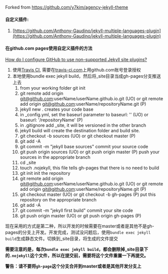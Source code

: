 Forked from https://github.com/y7kim/agency-jekyll-theme

#### 自定义插件:
1. [https://github.com/Anthony-Gaudino/jekyll-multiple-languages-plugin](https://github.com/Anthony-Gaudino/jekyll-multiple-languages-plugin)


#### 在github.com pages使用自定义插件的方法
[How do I configure GitHub to use non-supported Jekyll site plugins?
](https://stackoverflow.com/questions/28249255/how-do-i-configure-github-to-use-non-supported-jekyll-site-plugins)
1. 使用[Travis CI](https://docs.travis-ci.com/user/tutorial/), 需要在[travis-ci.com](travis-ci.com)上用github.com账号登录授权
2. 本地使用bundle exec jekyll build，然后将_site目录当成gh-pages分支推送上去
   1. from your working folder git init
   2. git remote add origin git@github.com:userName/userName.github.io.git (UO) or git remote add origin git@github.com:userName/repositoryName.git (P)
   3. jekyll new . creates your code base
   4. in _config.yml, set the baseurl parameter to baseurl: '' (UO) or baseurl: '/repositoryName' (P)
   5. in .gitignore add _site, it will be versioned in the other branch
   6. jekyll build will create the destination folder and build site.
   7. git checkout -b sources (UO) or git checkout master (P)
   8. git add -A
   9. git commit -m "jekyll base sources" commit your source code
   10. git push origin sources (UO) or git push origin master (P) push your sources in the appropriate branch
   11. cd _site
   12. touch .nojekyll, this file tells gh-pages that there is no need to build
   13. git init init the repository
   14. git remote add origin git@github.com:userName/userName.github.io.git (UO) or git remote add origin git@github.com:userName/repositoryName.git (P)
   15. git checkout master (UO) or git checkout -b gh-pages (P) put this repository on the appropriate branch
   16. git add -A
   17. git commit -m "jekyll first build" commit your site code
   18. git push origin master (UO) or git push origin gh-pages (P)

现在采用的方式是第二种，所以开发的时候需要在master或者是其他不是gh-pages的分支上开发。开发完成，测试没问题后，使用`bundle exec jekyll build`生成静态文件。切换到_site目录，将生成的文件提交

**需要注意的是，每次`bundle exec jekyll build`，都会删除掉_site目录下的`.nojekyll`这个文件，所以在提交前，需要将这个文件重置一下再提交。**

**警告：请不要将`gh-page`这个分支合并到master或者是其他开发分支上**

